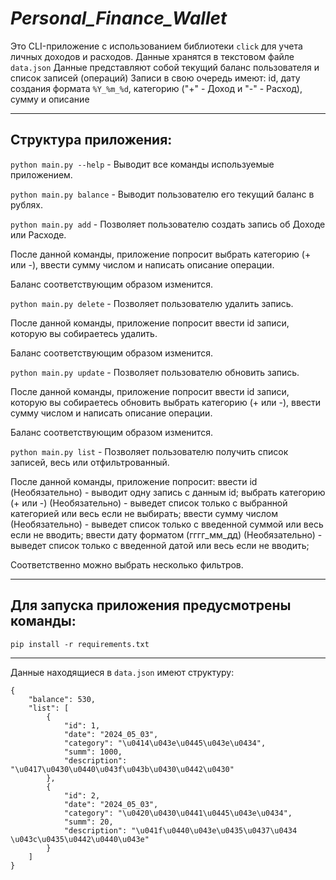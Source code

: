 ***Personal_Finance_Wallet***
===

Это CLI-приложение c использованием библиотеки `click` для учета личных доходов и расходов.
Данные хранятся в текстовом файле `data.json`
Данные представляют собой текущий баланс пользователя и список записей (операций)
Записи в свою очередь имеют: id, дату создания формата `%Y_%m_%d`, категорию ("+" - Доход и "-" - Расход), сумму и описание

---
**Структура приложения:**
-
`python main.py --help`     - Выводит все команды используемые приложением.

`python main.py balance`    - Выводит пользователю его текущий баланс в рублях.

`python main.py add`        - Позволяет пользователю создать запись об Доходе или Расходе.

После данной команды, приложение попросит выбрать категорию (+ или -), ввести сумму числом и написать описание операции.

Баланс соответствующим образом изменится. 

`python main.py delete`    - Позволяет пользователю удалить запись. 

После данной команды, приложение попросит ввести id записи, которую вы собираетесь удалить.

Баланс соответствующим образом изменится. 

`python main.py update`    - Позволяет пользователю обновить запись.

После данной команды, приложение попросит ввести id записи, которую вы собираетесь обновить выбрать категорию (+ или -), ввести сумму числом и написать описание операции.

Баланс соответствующим образом изменится. 

`python main.py list`      - Позволяет пользователю получить список записей, весь или отфильтрованный.

После данной команды, приложение попросит: ввести id (Необязательно) - выводит одну запись с данным id;
выбрать категорию (+ или -) (Необязательно) - выведет список только с выбранной категорией или весь если не выбирать;
ввести сумму числом (Необязательно) - выведет список только с введенной суммой или весь если не вводить;
ввести дату форматом (гггг_мм_дд) (Необязательно) - выведет список только с введенной датой или весь если не вводить;

Соответственно можно выбрать несколько фильтров.

---

Для запуска приложения предусмотрены команды:
-
````
pip install -r requirements.txt
````

---


Данные находящиеся в `data.json` имеют структуру:
```
{
    "balance": 530,
    "list": [
        {
            "id": 1,
            "date": "2024_05_03",
            "category": "\u0414\u043e\u0445\u043e\u0434",
            "summ": 1000,
            "description": "\u0417\u0430\u0440\u043f\u043b\u0430\u0442\u0430"
        },
        {
            "id": 2,
            "date": "2024_05_03",
            "category": "\u0420\u0430\u0441\u0445\u043e\u0434",
            "summ": 20,
            "description": "\u041f\u0440\u043e\u0435\u0437\u0434 \u043c\u0435\u0442\u0440\u043e"
        }
    ]
}
```
